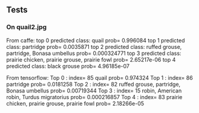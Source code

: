 ## Tests

### On quail2.jpg

From caffe:
    top  0  predicted class: quail  prob= 0.996084
    top  1  predicted class: partridge  prob= 0.0035871
    top  2  predicted class: ruffed grouse, partridge, Bonasa umbellus  prob= 0.000324771
    top  3  predicted class: prairie chicken, prairie grouse, prairie fowl  prob= 2.65217e-06
    top  4  predicted class: black grouse  prob= 4.96185e-07


From tensorflow:
    Top  0 : index= 85   quail  prob= 0.974324
    Top  1 : index= 86   partridge  prob= 0.0181258
    Top  2 : index= 82   ruffed grouse, partridge, Bonasa umbellus  prob= 0.00719344
    Top  3 : index= 15   robin, American robin, Turdus migratorius  prob= 0.000216857
    Top  4 : index= 83   prairie chicken, prairie grouse, prairie fowl  prob= 2.18266e-05

